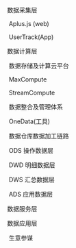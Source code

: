 







数据采集层

​	Aplus.js (web)

​	UserTrack(App)

数据计算层

​	数据存储及计算云平台

​		MaxCompute

​		StreamCompute

​	数据整合及管理体系

​		OneData(工具)

​	数据仓库数据加工链路

​	ODS 	操作数据层

​	DWD	明细数据层

​	DWS	汇总数据层

​	ADS		应用数据层	

数据服务层

数据应用层

​	生意参谋
